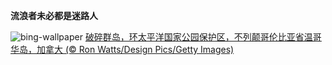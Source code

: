 
**流浪者未必都是迷路人**

![bing-wallpaper](https://www.bing.com/th?id=OHR.PacificRimNationalPark_ZH-CN5809123424_1920x1080.jpg)
[破碎群岛，环太平洋国家公园保护区，不列颠哥伦比亚省温哥华岛，加拿大 (© Ron Watts/Design Pics/Getty Images)](https://www.bing.com/search?q=%E7%8E%AF%E5%A4%AA%E5%B9%B3%E6%B4%8B%E5%9B%BD%E5%AE%B6%E5%85%AC%E5%9B%AD%E4%BF%9D%E6%8A%A4%E5%8C%BA&amp;form=hpcapt&amp;mkt=zh-cn)
  